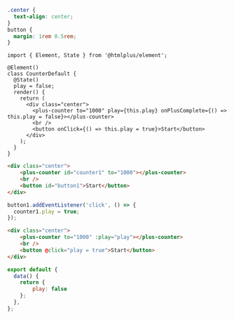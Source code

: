 ```css [style]
.center {
  text-align: center;
}
button {
  margin: 1rem 0.5rem;
}
```

```tsx [script]
import { Element, State } from '@htmlplus/element';

@Element()
class CounterDefault {
  @State()
  play = false;
  render() {
    return (
      <div class="center">
        <plus-counter to="1000" play={this.play} onPlusComplete={() => this.play = false}></plus-counter>
        <br />
        <button onClick={() => this.play = true}>Start</button>
      </div>
    );
  }
}
```

```html [javascript:template]
<div class="center">
    <plus-counter id="counter1" to="1000"></plus-counter>
    <br />
    <button id="button1">Start</button>
</div>
```

```js [javascript:script]
button1.addEventListener('click', () => {
  counter1.play = true;
});
```

```html [vue:template]
<div class="center">
    <plus-counter to="1000" :play="play"></plus-counter>
    <br />
    <button @click="play = true">Start</button>
</div>
```

```js [vue:script]
export default {
  data() {
    return {
        play: false
    };
  },
};
```
